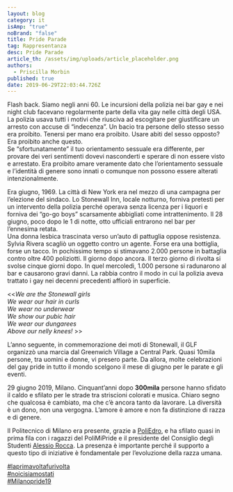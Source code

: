 ```yaml
---
layout: blog
category: it
isAmp: "true"
noBrand: "false"
title: Pride Parade
tag: Rappresentanza
desc: Pride Parade
article_th: /assets/img/uploads/article_placeholder.png
authors:
  - Priscilla Morbin
published: true
date: 2019-06-29T22:03:44.726Z
---
```


Flash back. Siamo negli anni 60. Le incursioni della polizia nei bar gay e nei night club facevano regolarmente parte della vita gay nelle città degli USA. La polizia usava tutti i motivi che riusciva ad escogitare per giustificare un arresto con accuse di “indecenza”. Un bacio tra persone dello stesso sesso era proibito. Tenersi per mano era proibito. Usare abiti del sesso opposto? Era proibito anche questo.  
Se “sfortunatamente” il tuo orientamento sessuale era differente, per provare dei veri sentimenti dovevi nasconderti e sperare di non essere visto e arrestato. Era proibito amare veramente dato che l’orientamento sessuale e l’identità di genere sono innati o comunque non possono essere alterati intenzionalmente.

Era giugno, 1969. La città di New York era nel mezzo di una campagna per l’elezione del sindaco. Lo Stonewall Inn, locale notturno, forniva pretesti per un intervento della polizia perché operava senza licenza per i liquori e forniva dei “go-go boys” scarsamente abbigliati come intrattenimento. Il 28 giugno, poco dopo le 1 di notte, otto ufficiali entrarono nel bar per l’ennesima retata.  
Una donna lesbica trascinata verso un’auto di pattuglia oppose resistenza. Sylvia Rivera scagliò un oggetto contro un agente. Forse era una bottiglia, forse un tacco. In pochissimo tempo si stimavano 2.000 persone in battaglia contro oltre 400 poliziotti. Il giorno dopo ancora. Il terzo giorno di rivolta si svolse cinque giorni dopo. In quel mercoledì, 1.000 persone si radunarono al bar e causarono gravi danni. La rabbia contro il modo in cui la polizia aveva trattato i gay nei decenni precedenti affiorò in superficie.

<<_We are the Stonewall girls_  
_We wear our hair in curls_  
_We wear no underwear_  
_We show our pubic hair_  
_We wear our dungarees_  
_Above our nelly knees!_  >>

L’anno seguente, in commemorazione dei moti di Stonewall, il GLF organizzò una marcia dal Greenwich Village a Central Park. Quasi 10mila persone, tra uomini e donne, vi presero parte. Da allora, molte celebrazioni del gay pride in tutto il mondo scelgono il mese di giugno per le parate e gli eventi.

29 giugno 2019, Milano. Cinquant’anni dopo  **300mila**  persone hanno sfidato il caldo e sfilato per le strade tra striscioni colorati e musica. Chiaro segno che qualcosa è cambiato, ma che c’è ancora tanto da lavorare. La diversità è un dono, non una vergogna. L’amore è amore e non fa distinzione di razza e di genere.

Il Politecnico di Milano era presente, grazie a [PoliEdro](https://www.facebook.com/poliedro.polimi/?__tn__=KH-R&eid=ARDA_9w-jp-YdwMc-3oIrLXxwIaeYVln0CssmRJ0k0UXerVTBobacpg7FB73GhgVZPrt-l7XmzVu6HmN&fref=mentions&__xts__%5B0%5D=68.ARAfxP6-TDIYmBNvtJSP_vGFgP8PflY3GaCydPUT1brxlAk07wrogB8akTer7pUAYxxM67AAMpToljhWP3xA17JbQHyuZz40owMrWPG2p101bVorutIVHxdzZ4dDXNssYFnSK3hubL6jm9EANZ2Hr0-Z36BF0maD25FSiKmrwqGJdmUmeN6Y6kl9SbeLkD-0FOprR0_U4FKxcRd0pBWSMJ1AreLvYoCJIK2kClk0C-Q8Q9AFa8A5Lkf6CJG-WuE_KRv9FRT61h0a6OnmX4HFSMn8up3vdqr8JJ9O3caqkFgnlhSdT1c7UUizKmffcGszF-vi4WIkmqe-YCmYzwJO), e ha sfilato quasi in prima fila con i ragazzi del PoliMiPride e il presidente del Consiglio degli Studenti [Alessio Rocca](https://www.facebook.com/alessio.rocca.12?__tn__=KH-R&eid=ARDAGB54OrV2U5gnfD8Ye9r94DXzHf5lqmnZbIm5tJU-UYX1kkoFC0bKg4_OzYI3rMZWhqyp_6zZtkPS&fref=mentions&__xts__%5B0%5D=68.ARAfxP6-TDIYmBNvtJSP_vGFgP8PflY3GaCydPUT1brxlAk07wrogB8akTer7pUAYxxM67AAMpToljhWP3xA17JbQHyuZz40owMrWPG2p101bVorutIVHxdzZ4dDXNssYFnSK3hubL6jm9EANZ2Hr0-Z36BF0maD25FSiKmrwqGJdmUmeN6Y6kl9SbeLkD-0FOprR0_U4FKxcRd0pBWSMJ1AreLvYoCJIK2kClk0C-Q8Q9AFa8A5Lkf6CJG-WuE_KRv9FRT61h0a6OnmX4HFSMn8up3vdqr8JJ9O3caqkFgnlhSdT1c7UUizKmffcGszF-vi4WIkmqe-YCmYzwJO "Alessio Rocca"). La presenza è importante perché il supporto a questo tipo di iniziative è fondamentale per l’evoluzione della razza umana.

[#laprimavoltafurivolta](https://www.facebook.com/hashtag/laprimavoltafurivolta?source=feed_text&epa=HASHTAG&__xts__%5B0%5D=68.ARAfxP6-TDIYmBNvtJSP_vGFgP8PflY3GaCydPUT1brxlAk07wrogB8akTer7pUAYxxM67AAMpToljhWP3xA17JbQHyuZz40owMrWPG2p101bVorutIVHxdzZ4dDXNssYFnSK3hubL6jm9EANZ2Hr0-Z36BF0maD25FSiKmrwqGJdmUmeN6Y6kl9SbeLkD-0FOprR0_U4FKxcRd0pBWSMJ1AreLvYoCJIK2kClk0C-Q8Q9AFa8A5Lkf6CJG-WuE_KRv9FRT61h0a6OnmX4HFSMn8up3vdqr8JJ9O3caqkFgnlhSdT1c7UUizKmffcGszF-vi4WIkmqe-YCmYzwJO&__tn__=%2ANKH-R)  
[#noicisiamostati](https://www.facebook.com/hashtag/noicisiamostati?source=feed_text&epa=HASHTAG&__xts__%5B0%5D=68.ARAfxP6-TDIYmBNvtJSP_vGFgP8PflY3GaCydPUT1brxlAk07wrogB8akTer7pUAYxxM67AAMpToljhWP3xA17JbQHyuZz40owMrWPG2p101bVorutIVHxdzZ4dDXNssYFnSK3hubL6jm9EANZ2Hr0-Z36BF0maD25FSiKmrwqGJdmUmeN6Y6kl9SbeLkD-0FOprR0_U4FKxcRd0pBWSMJ1AreLvYoCJIK2kClk0C-Q8Q9AFa8A5Lkf6CJG-WuE_KRv9FRT61h0a6OnmX4HFSMn8up3vdqr8JJ9O3caqkFgnlhSdT1c7UUizKmffcGszF-vi4WIkmqe-YCmYzwJO&__tn__=%2ANKH-R)  
[#Milanopride19](https://www.facebook.com/hashtag/gaypride?source=feed_text&epa=HASHTAG&__xts__%5B0%5D=68.ARAfxP6-TDIYmBNvtJSP_vGFgP8PflY3GaCydPUT1brxlAk07wrogB8akTer7pUAYxxM67AAMpToljhWP3xA17JbQHyuZz40owMrWPG2p101bVorutIVHxdzZ4dDXNssYFnSK3hubL6jm9EANZ2Hr0-Z36BF0maD25FSiKmrwqGJdmUmeN6Y6kl9SbeLkD-0FOprR0_U4FKxcRd0pBWSMJ1AreLvYoCJIK2kClk0C-Q8Q9AFa8A5Lkf6CJG-WuE_KRv9FRT61h0a6OnmX4HFSMn8up3vdqr8JJ9O3caqkFgnlhSdT1c7UUizKmffcGszF-vi4WIkmqe-YCmYzwJO&__tn__=%2ANKH-R)
